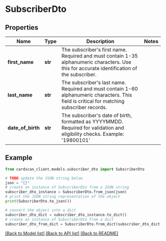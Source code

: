 # SubscriberDto


## Properties

Name | Type | Description | Notes
------------ | ------------- | ------------- | -------------
**first_name** | **str** | The subscriber&#39;s first name. Required and must contain 1-35 alphanumeric characters.  Use this for accurate identification of the subscriber.  | 
**last_name** | **str** | The subscriber&#39;s last name. Required and must contain 1-60 alphanumeric characters.  This field is critical for matching subscriber records.  | 
**date_of_birth** | **str** | The subscriber&#39;s date of birth, formatted as YYYYMMDD.  Required for validation and eligibility checks.  Example: &#39;19800101&#39;  | 

## Example

```python
from cardscan_client.models.subscriber_dto import SubscriberDto

# TODO update the JSON string below
json = "{}"
# create an instance of SubscriberDto from a JSON string
subscriber_dto_instance = SubscriberDto.from_json(json)
# print the JSON string representation of the object
print(SubscriberDto.to_json())

# convert the object into a dict
subscriber_dto_dict = subscriber_dto_instance.to_dict()
# create an instance of SubscriberDto from a dict
subscriber_dto_from_dict = SubscriberDto.from_dict(subscriber_dto_dict)
```
[[Back to Model list]](../README.md#documentation-for-models) [[Back to API list]](../README.md#documentation-for-api-endpoints) [[Back to README]](../README.md)


